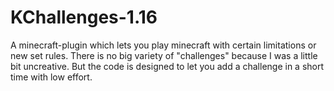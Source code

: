 # KChallenges-1.16
A minecraft-plugin which lets you play minecraft with certain limitations or new set rules. There is no big variety of "challenges" because I was a little bit uncreative.
But the code is designed to let you add a challenge in a short time with low effort.
